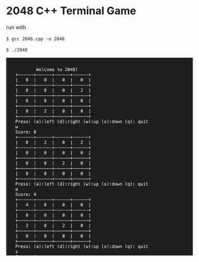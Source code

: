 # 2048 C++ Terminal Game

run with 
```console
$ gcc 2048.cpp -o 2048
```
```console
$ ./2048
```
          


         
![alt text](https://github.com/nguyenchloet/2048Game/blob/main/2048TerminalExample.png)
